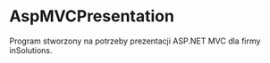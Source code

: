 AspMVCPresentation
==================

Program stworzony na potrzeby prezentacji ASP.NET MVC dla firmy inSolutions.